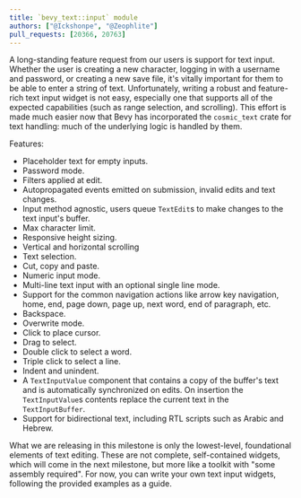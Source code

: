 ```yaml
---
title: `bevy_text::input` module
authors: ["@Ickshonpe", "@Zeophlite"]
pull_requests: [20366, 20763]
---
```


A long-standing feature request from our users is support for text input. Whether the user is creating a new character, logging in with a username and password, or creating a new save file, it's vitally important for them to be able to enter a string of text. Unfortunately, writing a robust and feature-rich text input widget is not easy, especially one that supports all of the expected capabilities (such as range selection, and scrolling). This effort is made much easier now that Bevy has incorporated the `cosmic_text` crate for text handling: much of the underlying logic is handled by them.

Features:

* Placeholder text for empty inputs.
* Password mode.
* Filters applied at edit.
* Autopropagated events emitted on submission, invalid edits and text changes.
* Input method agnostic, users queue `TextEdit`s to make changes to the text input's buffer.
* Max character limit.
* Responsive height sizing.
* Vertical and horizontal scrolling
* Text selection.
* Cut, copy and paste.
* Numeric input mode.
* Multi-line text input with an optional single line mode.
* Support for the common navigation actions like arrow key navigation, home, end, page down, page up, next word, end of paragraph, etc.
* Backspace.
* Overwrite mode.
* Click to place cursor.
* Drag to select.
* Double click to select a word.
* Triple click to select a line.
* Indent and unindent.
* A `TextInputValue` component that contains a copy of the buffer's text and is automatically synchronized on edits. On insertion the `TextInputValue`s contents replace the current text in the `TextInputBuffer`.
* Support for bidirectional text, including RTL scripts such as Arabic and Hebrew.

What we are releasing in this milestone is only the lowest-level, foundational elements of text editing. These are not complete, self-contained widgets, which will come in the next milestone, but more like a toolkit with "some assembly required". For now, you can write your own text input widgets, following the provided examples as a guide.
